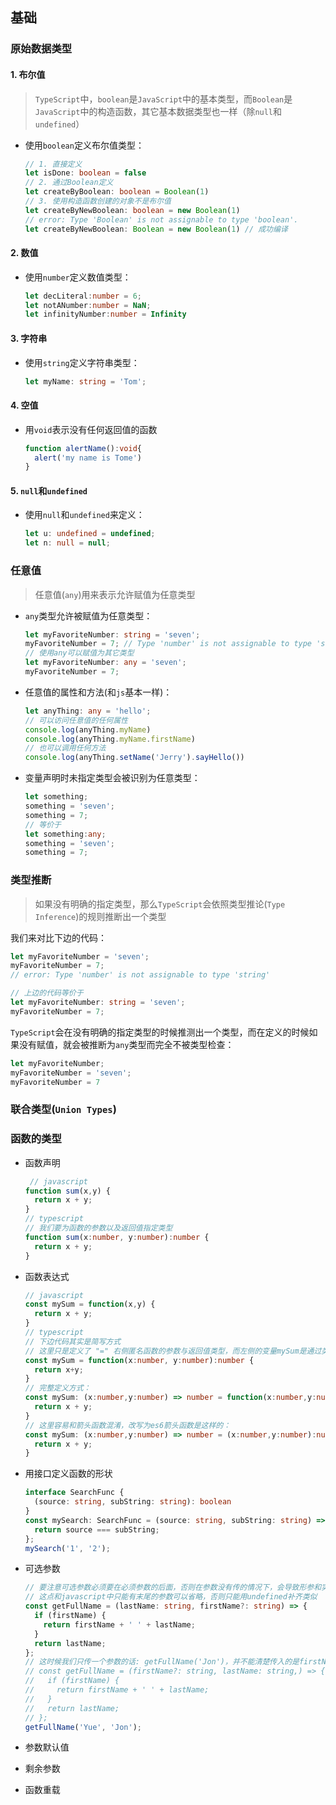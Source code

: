 ## 基础
### 原始数据类型
#### 1. 布尔值
> `TypeScript`中，`boolean`是`JavaScript`中的基本类型，而`Boolean`是`JavaScript`中的构造函数，其它基本数据类型也一样（除`null`和`undefined`）

* 使用`boolean`定义布尔值类型：  
  ```typescript
  // 1. 直接定义
  let isDone: boolean = false
  // 2. 通过Boolean定义
  let createByBoolean: boolean = Boolean(1)
  // 3. 使用构造函数创建的对象不是布尔值
  let createByNewBoolean: boolean = new Boolean(1) 
  // error: Type 'Boolean' is not assignable to type 'boolean'.
  let createByNewBoolean: Boolean = new Boolean(1) // 成功编译
  ```

#### 2. 数值
* 使用`number`定义数值类型：  
  ```typescript
  let decLiteral:number = 6;
  let notANumber:number = NaN;
  let infinityNumber:number = Infinity
  ```
#### 3. 字符串
* 使用`string`定义字符串类型：  
  ```typescript
  let myName: string = 'Tom';
  ```

#### 4. 空值
* 用`void`表示没有任何返回值的函数  
  ```typescript
  function alertName():void{
    alert('my name is Tome')
  }
  ```
  
#### 5. `null`和`undefined`
* 使用`null`和`undefined`来定义：  
  ```typescript
  let u: undefined = undefined;
  let n: null = null;
  ```

### 任意值
> 任意值(`any`)用来表示允许赋值为任意类型  

* `any`类型允许被赋值为任意类型：  
  ```typescript
  let myFavoriteNumber: string = 'seven';
  myFavoriteNumber = 7; // Type 'number' is not assignable to type 'string'
  // 使用any可以赋值为其它类型
  let myFavoriteNumber: any = 'seven';
  myFavoriteNumber = 7;
  ```
* 任意值的属性和方法(和`js`基本一样)：
  ```typescript
  let anyThing: any = 'hello';
  // 可以访问任意值的任何属性
  console.log(anyThing.myName)
  console.log(anyThing.myName.firstName)
  // 也可以调用任何方法
  console.log(anyThing.setName('Jerry').sayHello())
  ```
* 变量声明时未指定类型会被识别为任意类型：  
  ```typescript
  let something;
  something = 'seven';
  something = 7;
  // 等价于
  let something:any;
  something = 'seven';
  something = 7;
  ```
  
### 类型推断
> 如果没有明确的指定类型，那么`TypeScript`会依照类型推论(`Type Inference`)的规则推断出一个类型

我们来对比下边的代码： 
```typescript
let myFavoriteNumber = 'seven';
myFavoriteNumber = 7;
// error: Type 'number' is not assignable to type 'string'

// 上边的代码等价于
let myFavoriteNumber: string = 'seven';
myFavoriteNumber = 7;
```
`TypeScript`会在没有明确的指定类型的时候推测出一个类型，而在定义的时候如果没有赋值，就会被推断为`any`类型而完全不被类型检查：  
```typescript
let myFavoriteNumber;
myFavoriteNumber = 'seven';
myFavoriteNumber = 7
```

### 联合类型(`Union Types`)

### 函数的类型

* 函数声明
  ```typescript
   // javascript
  function sum(x,y) {
    return x + y;
  }
  // typescript
  // 我们要为函数的参数以及返回值指定类型
  function sum(x:number, y:number):number {
    return x + y;
  }
  ```
* 函数表达式
  ```typescript
  // javascript
  const mySum = function(x,y) {
    return x + y;
  }
  // typescript
  // 下边代码其实是简写方式
  // 这里只是定义了 "=" 右侧匿名函数的参数与返回值类型，而左侧的变量mySum是通过类型推断出来的，并没有进行明确指定
  const mySum = function(x:number, y:number):number {
    return x+y;
  }
  // 完整定义方式：
  const mySum: (x:number,y:number) => number = function(x:number,y:number):number {
    return x + y;
  }
  // 这里容易和箭头函数混淆，改写为es6箭头函数是这样的：
  const mySum: (x:number,y:number) => number = (x:number,y:number):number => {
    return x + y;
  }
  ```
* 用接口定义函数的形状
  ```typescript
  interface SearchFunc {
    (source: string, subString: string): boolean
  }
  const mySearch: SearchFunc = (source: string, subString: string) => {
    return source === subString;
  };
  mySearch('1', '2');
  ```
* 可选参数
  ```typescript
  // 要注意可选参数必须要在必须参数的后面，否则在参数没有传的情况下，会导致形参和实参的对应出错
  // 这点和javascript中只能有末尾的参数可以省略，否则只能用undefined补齐类似
  const getFullName = (lastName: string, firstName?: string) => {
    if (firstName) {
      return firstName + ' ' + lastName;
    }
    return lastName;
  };
  // 这时候我们只传一个参数的话: getFullName('Jon')，并不能清楚传入的是firstName还是lastName
  // const getFullName = (firstName?: string, lastName: string,) => {
  //   if (firstName) {
  //     return firstName + ' ' + lastName;
  //   }
  //   return lastName;
  // };
  getFullName('Yue', 'Jon');
  ```
* 参数默认值

* 剩余参数

* 函数重载
